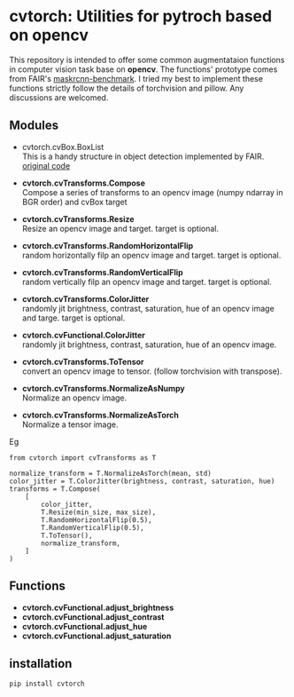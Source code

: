 # cvtorch: Utilities for pytroch based on opencv

This repository is intended to offer some common augmentataion functions in computer vision task base on **opencv**. The functions' prototype comes from FAIR's [maskrcnn-benchmark](https://github.com/facebookresearch/maskrcnn-benchmark/blob/master/maskrcnn_benchmark/data/transforms/transforms.py). I tried my best to implement these functions strictly follow the details of torchvision and pillow. Any discussions are welcomed.

## Modules
- cvtorch.cvBox.BoxList <br>
This is a handy structure in object detection implemented by FAIR. [original code](https://github.com/facebookresearch/maskrcnn-benchmark/blob/master/maskrcnn_benchmark/structures/bounding_box.py)


- **cvtorch.cvTransforms.Compose** <br>
Compose a series of transforms to an opencv image (numpy ndarray in BGR order) and cvBox target

- **cvtorch.cvTransforms.Resize** <br>
Resize an opencv image and target. target is optional.

- **cvtorch.cvTransforms.RandomHorizontalFlip** <br>
random horizontally filp an opencv image and target. target is optional.

- **cvtorch.cvTransforms.RandomVerticalFlip** <br>
random vertically filp an opencv image and target. target is optional.

- **cvtorch.cvTransforms.ColorJitter** <br>
randomly jit brightness, contrast, saturation, hue of an opencv image and targe. target is optional.

- **cvtorch.cvFunctional.ColorJitter** <br>
randomly jit brightness, contrast, saturation, hue of an opencv image.

- **cvtorch.cvTransforms.ToTensor** <br>
convert an opencv image to tensor. (follow torchvision with transpose).

- **cvtorch.cvTransforms.NormalizeAsNumpy** <br>
Normalize an opencv image.

- **cvtorch.cvTransforms.NormalizeAsTorch** <br>
Normalize a tensor image.

Eg
```
from cvtorch import cvTransforms as T

normalize_transform = T.NormalizeAsTorch(mean, std)
color_jitter = T.ColorJitter(brightness, contrast, saturation, hue)
transforms = T.Compose(
	[
		color_jitter,
		T.Resize(min_size, max_size),
		T.RandomHorizontalFlip(0.5),
		T.RandomVerticalFlip(0.5),
		T.ToTensor(),
		normalize_transform,
	]
)
```

## Functions
- **cvtorch.cvFunctional.adjust_brightness**
- **cvtorch.cvFunctional.adjust_contrast**
- **cvtorch.cvFunctional.adjust_hue**
- **cvtorch.cvFunctional.adjust_saturation**

## installation
`pip install cvtorch`

